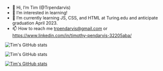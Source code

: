 - 👋 Hi, I’m Tim (@Trpendarvis)
- 👀 I’m interested in learning! 
- 🌱 I’m currently learning JS, CSS, and HTML at Turing.edu and anticipate graduation April 2023.
- 📫 How to reach me trpendarvis@gmail.com or https://www.linkedin.com/in/timothy-pendarvis-32205aba/


![Tim's GitHub stats](https://github-readme-stats.vercel.app/api?username=trpendarvis&show_icons=true&theme=cobalt)

![Tim's GitHub stats](https://github-readme-stats.vercel.app/api?username=trpendarvis&show_icons=true)


[![Tim's GitHub stats](https://github-readme-stats.vercel.app/api?username=trpendarvis)](https://github.com/Trpendarvis/github-readme-stats)




<!---
Trpendarvis/Trpendarvis is a ✨ special ✨ repository because its `README.md` (this file) appears on your GitHub profile.
You can click the Preview link to take a look at your changes.
--->
